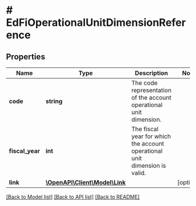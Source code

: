 # # EdFiOperationalUnitDimensionReference

## Properties

Name | Type | Description | Notes
------------ | ------------- | ------------- | -------------
**code** | **string** | The code representation of the account operational unit dimension. |
**fiscal_year** | **int** | The fiscal year for which the account operational unit dimension is valid. |
**link** | [**\OpenAPI\Client\Model\Link**](Link.md) |  | [optional]

[[Back to Model list]](../../README.md#models) [[Back to API list]](../../README.md#endpoints) [[Back to README]](../../README.md)
